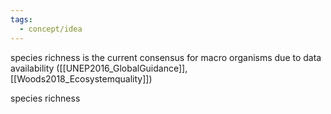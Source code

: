 ```yaml
---
tags:
  - concept/idea
---
```

species richness is the current consensus for macro organisms due to data availability ([[UNEP2016_GlobalGuidance]], [[Woods2018_Ecosystemquality]])

species richness 